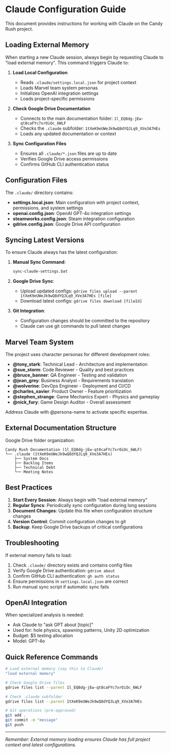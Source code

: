 # Claude Configuration Guide

This document provides instructions for working with Claude on the Candy Rush project.

## Loading External Memory

When starting a new Claude session, always begin by requesting Claude to "load external memory". This command triggers Claude to:

1. **Load Local Configuration**
   - Reads `.claude/settings.local.json` for project context
   - Loads Marvel team system personas
   - Initializes OpenAI integration settings
   - Loads project-specific permissions

2. **Check Google Drive Documentation**
   - Connects to the main documentation folder: `1l_EQ8dg-jEw-qt8caFYc7xrOiOc_6WLF`
   - Checks the `.claude` subfolder: `1tXeK9eUWeJk9wQ8dYQJLq9_XVe3A7HEs`
   - Loads any updated documentation or context

3. **Sync Configuration Files**
   - Ensures all `.claude/*.json` files are up to date
   - Verifies Google Drive access permissions
   - Confirms GitHub CLI authentication status

## Configuration Files

The `.claude/` directory contains:

- **settings.local.json**: Main configuration with project context, permissions, and system settings
- **openai.config.json**: OpenAI GPT-4o integration settings
- **steamworks.config.json**: Steam integration configuration
- **gdrive.config.json**: Google Drive API configuration

## Syncing Latest Versions

To ensure Claude always has the latest configuration:

1. **Manual Sync Command**:
   ```bash
   sync-claude-settings.bat
   ```

2. **Google Drive Sync**:
   - Upload updated configs: `gdrive files upload --parent 1tXeK9eUWeJk9wQ8dYQJLq9_XVe3A7HEs [file]`
   - Download latest configs: `gdrive files download [fileId]`

3. **Git Integration**:
   - Configuration changes should be committed to the repository
   - Claude can use git commands to pull latest changes

## Marvel Team System

The project uses character personas for different development roles:

- **@tony_stark**: Technical Lead - Architecture and implementation
- **@sue_storm**: Code Reviewer - Quality and best practices
- **@bruce_banner**: QA Engineer - Testing and validation
- **@jean_grey**: Business Analyst - Requirements translation
- **@wolverine**: DevOps Engineer - Deployment and CI/CD
- **@charles_xavier**: Product Owner - Feature prioritization
- **@stephen_strange**: Game Mechanics Expert - Physics and gameplay
- **@nick_fury**: Game Design Auditor - Overall assessment

Address Claude with @persona-name to activate specific expertise.

## External Documentation Structure

Google Drive folder organization:
```
Candy Rush Documentation (1l_EQ8dg-jEw-qt8caFYc7xrOiOc_6WLF)
└── .claude (1tXeK9eUWeJk9wQ8dYQJLq9_XVe3A7HEs)
    ├── System Docs
    ├── Backlog Items
    ├── Technical Debt
    └── Meeting Notes
```

## Best Practices

1. **Start Every Session**: Always begin with "load external memory"
2. **Regular Syncs**: Periodically sync configuration during long sessions
3. **Document Changes**: Update this file when configuration structure changes
4. **Version Control**: Commit configuration changes to git
5. **Backup**: Keep Google Drive backups of critical configurations

## Troubleshooting

If external memory fails to load:

1. Check `.claude/` directory exists and contains config files
2. Verify Google Drive authentication: `gdrive about`
3. Confirm GitHub CLI authentication: `gh auth status`
4. Ensure permissions in `settings.local.json` are correct
5. Run manual sync script if automatic sync fails

## OpenAI Integration

When specialized analysis is needed:
- Ask Claude to "ask GPT about [topic]"
- Used for: hole physics, spawning patterns, Unity 2D optimization
- Budget: $5 testing allocation
- Model: GPT-4o

## Quick Reference Commands

```bash
# Load external memory (say this to Claude)
"load external memory"

# Check Google Drive files
gdrive files list --parent 1l_EQ8dg-jEw-qt8caFYc7xrOiOc_6WLF

# Check .claude subfolder
gdrive files list --parent 1tXeK9eUWeJk9wQ8dYQJLq9_XVe3A7HEs

# Git operations (pre-approved)
git add .
git commit -m "message"
git push
```

---

*Remember: External memory loading ensures Claude has full project context and latest configurations.*